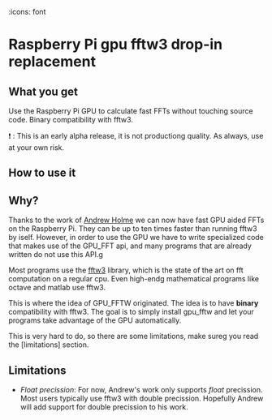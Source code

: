 :icons: font
# Raspberry Pi gpu fftw3 drop-in replacement

## What you get
Use the Raspberry Pi GPU to calculate fast FFTs without touching
source code.  Binary compatibility with fftw3.

:exclamation: : This is an early alpha release, it is not productiong
quality. As always, use at your own risk.

## How to use it


## Why?
Thanks to the work of [Andrew Holme](http://www.aholme.co.uk/GPU_FFT/Main.htm) we
can now have fast GPU aided FFTs on the Raspberry Pi. They can be up to ten
times faster than running fftw3 by iself. However, in order
to use the GPU we have to write specialized code that makes use of the
GPU_FFT api, and many programs that are already written do not use
this API.g

Most programs use the [fftw3](http://www.fftw.org) library, which is the state
of the art on fft computation on a regular cpu. Even high-endg
mathematical programs like octave and matlab use fftw3.

This is where the idea of GPU_FFTW  originated. The idea is to have
**binary** compatibility with fftw3. The goal is to simply install
gpu_fftw and let your programs take advantage of the GPU automatically.

This is very hard to do, so there are some limitations, make sureg
you read the [limitations] section.

## Limitations

* *Float precission*: For now, Andrew's work only supports _float_ precission.
Most users typically use fftw3 with double precission. Hopefully
Andrew will add support for double precission to his work.





